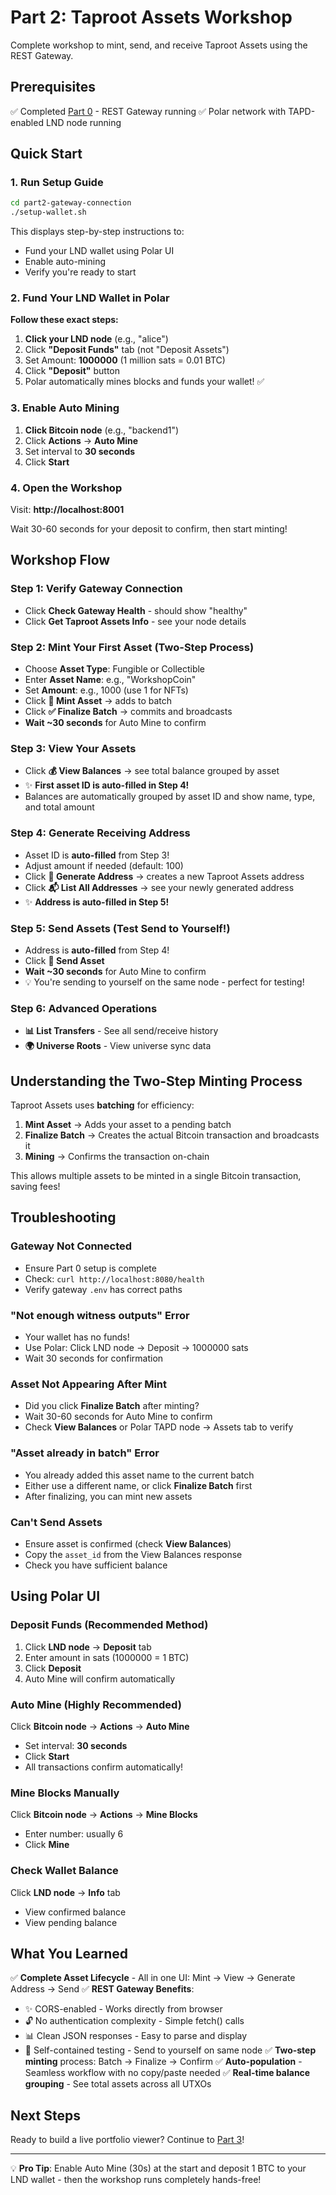 # Part 2: Taproot Assets Workshop

Complete workshop to mint, send, and receive Taproot Assets using the REST Gateway.

## Prerequisites

✅ Completed [Part 0](../part0-setup) - REST Gateway running
✅ Polar network with TAPD-enabled LND node running

## Quick Start

### 1. Run Setup Guide

```bash
cd part2-gateway-connection
./setup-wallet.sh
```

This displays step-by-step instructions to:
- Fund your LND wallet using Polar UI
- Enable auto-mining
- Verify you're ready to start

### 2. Fund Your LND Wallet in Polar

**Follow these exact steps:**

1. **Click your LND node** (e.g., "alice")
2. Click **"Deposit Funds"** tab (not "Deposit Assets")
3. Set Amount: **1000000** (1 million sats = 0.01 BTC)
4. Click **"Deposit"** button
5. Polar automatically mines blocks and funds your wallet! ✅

### 3. Enable Auto Mining

1. **Click Bitcoin node** (e.g., "backend1")
2. Click **Actions** → **Auto Mine**
3. Set interval to **30 seconds**
4. Click **Start**

### 4. Open the Workshop

Visit: **http://localhost:8001**

Wait 30-60 seconds for your deposit to confirm, then start minting!

## Workshop Flow

### Step 1: Verify Gateway Connection
- Click **Check Gateway Health** - should show "healthy"
- Click **Get Taproot Assets Info** - see your node details

### Step 2: Mint Your First Asset (Two-Step Process)
- Choose **Asset Type**: Fungible or Collectible
- Enter **Asset Name**: e.g., "WorkshopCoin"
- Set **Amount**: e.g., 1000 (use 1 for NFTs)
- Click **🎨 Mint Asset** → adds to batch
- Click **✅ Finalize Batch** → commits and broadcasts
- **Wait ~30 seconds** for Auto Mine to confirm

### Step 3: View Your Assets
- Click **💰 View Balances** → see total balance grouped by asset
- ✨ **First asset ID is auto-filled in Step 4!**
- Balances are automatically grouped by asset ID and show name, type, and total amount

### Step 4: Generate Receiving Address
- Asset ID is **auto-filled** from Step 3!
- Adjust amount if needed (default: 100)
- Click **📍 Generate Address** → creates a new Taproot Assets address
- Click **📬 List All Addresses** → see your newly generated address
- ✨ **Address is auto-filled in Step 5!**

### Step 5: Send Assets (Test Send to Yourself!)
- Address is **auto-filled** from Step 4!
- Click **🚀 Send Asset**
- **Wait ~30 seconds** for Auto Mine to confirm
- 💡 You're sending to yourself on the same node - perfect for testing!

### Step 6: Advanced Operations
- **📊 List Transfers** - See all send/receive history
- **🌍 Universe Roots** - View universe sync data

## Understanding the Two-Step Minting Process

Taproot Assets uses **batching** for efficiency:

1. **Mint Asset** → Adds your asset to a pending batch
2. **Finalize Batch** → Creates the actual Bitcoin transaction and broadcasts it
3. **Mining** → Confirms the transaction on-chain

This allows multiple assets to be minted in a single Bitcoin transaction, saving fees!

## Troubleshooting

### Gateway Not Connected
- Ensure Part 0 setup is complete
- Check: `curl http://localhost:8080/health`
- Verify gateway `.env` has correct paths

### "Not enough witness outputs" Error
- Your wallet has no funds!
- Use Polar: Click LND node → Deposit → 1000000 sats
- Wait 30 seconds for confirmation

### Asset Not Appearing After Mint
- Did you click **Finalize Batch** after minting?
- Wait 30-60 seconds for Auto Mine to confirm
- Check **View Balances** or Polar TAPD node → Assets tab to verify

### "Asset already in batch" Error
- You already added this asset name to the current batch
- Either use a different name, or click **Finalize Batch** first
- After finalizing, you can mint new assets

### Can't Send Assets
- Ensure asset is confirmed (check **View Balances**)
- Copy the `asset_id` from the View Balances response
- Check you have sufficient balance

## Using Polar UI

### Deposit Funds (Recommended Method)
1. Click **LND node** → **Deposit** tab
2. Enter amount in sats (1000000 = 1 BTC)
3. Click **Deposit**
4. Auto Mine will confirm automatically

### Auto Mine (Highly Recommended)
Click **Bitcoin node** → **Actions** → **Auto Mine**
- Set interval: **30 seconds**
- Click **Start**
- All transactions confirm automatically!

### Mine Blocks Manually
Click **Bitcoin node** → **Actions** → **Mine Blocks**
- Enter number: usually 6
- Click **Mine**

### Check Wallet Balance
Click **LND node** → **Info** tab
- View confirmed balance
- View pending balance

## What You Learned

✅ **Complete Asset Lifecycle** - All in one UI: Mint → View → Generate Address → Send
✅ **REST Gateway Benefits**:
   - ✨ CORS-enabled - Works directly from browser
   - 🔓 No authentication complexity - Simple fetch() calls
   - 📊 Clean JSON responses - Easy to parse and display
   - 🚀 Self-contained testing - Send to yourself on same node
✅ **Two-step minting** process: Batch → Finalize → Confirm
✅ **Auto-population** - Seamless workflow with no copy/paste needed
✅ **Real-time balance grouping** - See total assets across all UTXOs

## Next Steps

Ready to build a live portfolio viewer? Continue to [Part 3](../part3-starter)!

---

💡 **Pro Tip**: Enable Auto Mine (30s) at the start and deposit 1 BTC to your LND wallet - then the workshop runs completely hands-free!
